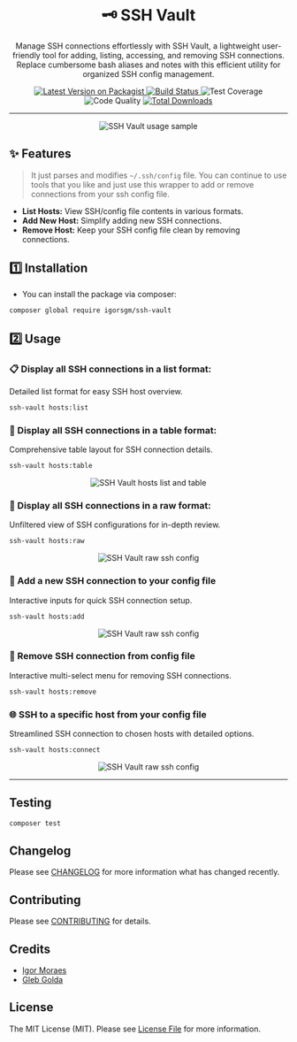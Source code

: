 <h1 align="center">🗝️ SSH Vault</h1>

<p align="center">Manage SSH connections effortlessly with SSH Vault, a lightweight user-friendly tool for adding, listing, accessing, and removing SSH connections. Replace cumbersome bash aliases and notes with this efficient utility for organized SSH config management.</p>

<p align="center">
    <a href="https://packagist.org/packages/igorsgm/ssh-vault">
        <img src="https://img.shields.io/packagist/v/igorsgm/ssh-vault.svg?style=flat-square" alt="Latest Version on Packagist">
    </a>
    <a href="https://github.com/igorsgm/ssh-vault/actions/workflows/main.yml/badge.svg">
        <img src="https://img.shields.io/github/actions/workflow/status/igorsgm/ssh-vault/main.yml?style=flat-square" alt="Build Status">
    </a>
    <img src="https://img.shields.io/scrutinizer/coverage/g/igorsgm/ssh-vault/master?style=flat-square" alt="Test Coverage">
    <img src="https://img.shields.io/scrutinizer/quality/g/igorsgm/ssh-vault/master?style=flat-square" alt="Code Quality">
    <a href="https://packagist.org/packages/igorsgm/ssh-vault">
        <img src="https://img.shields.io/packagist/dt/igorsgm/ssh-vault.svg?style=flat-square" alt="Total Downloads">
    </a>
</p>

<hr/>

<p align="center">
    <img src="https://github-production-user-asset-6210df.s3.amazonaws.com/14129843/282014261-1f0f6c47-8b40-441e-9a80-99379bf921cc.png" alt="SSH Vault usage sample">
</p>

## ✨ Features
> It just parses and modifies `~/.ssh/config` file. You can continue to use tools that you like and just use this wrapper to add or remove connections from your ssh config file.

- **List Hosts:** View SSH/config file contents in various formats.
- **Add New Host:** Simplify adding new SSH connections.
- **Remove Host:** Keep your SSH config file clean by removing connections.

## 1️⃣ Installation

- You can install the package via composer:
```bash
composer global require igorsgm/ssh-vault
```

## 2️⃣ Usage
### 📋 Display all SSH connections in a list format:
Detailed list format for easy SSH host overview.
```bash
ssh-vault hosts:list
```

### 🧮 Display all SSH connections in a table format:
Comprehensive table layout for SSH connection details.
```bash
ssh-vault hosts:table
```
<p align="center">
    <img src="https://github-production-user-asset-6210df.s3.amazonaws.com/14129843/282016032-ced85b9d-de9d-4bba-a263-98b94fda9cf2.png" alt="SSH Vault hosts list and table">
</p>


### 📄 Display all SSH connections in a raw format:
Unfiltered view of SSH configurations for in-depth review.
```bash
ssh-vault hosts:raw
```
<p align="center">
    <img src="https://github.com/laravel-zero/laravel-zero/assets/14129843/52860542-95dd-411c-a268-88aaba56b574" alt="SSH Vault raw ssh config">
</p>

### 🔗 Add a new SSH connection to your config file
Interactive inputs for quick SSH connection setup.
```bash
ssh-vault hosts:add
```
<p align="center">
    <img src="https://github.com/laravel-zero/laravel-zero/assets/14129843/b7f75c82-f215-4971-bcd4-b0f748d186b1" alt="SSH Vault raw ssh config">
</p>

### 🚮 Remove SSH connection from config file
Interactive multi-select menu for removing SSH connections.
```bash
ssh-vault hosts:remove
```

### 🌐 SSH to a specific host from your config file
Streamlined SSH connection to chosen hosts with detailed options.
```bash
ssh-vault hosts:connect
```
<p align="center">
    <img src="https://github.com/laravel-zero/laravel-zero/assets/14129843/d5d86036-96a5-4864-a59d-aacf7e1cc816" alt="SSH Vault raw ssh config">
</p>
<hr/>

## Testing

``` bash
composer test
```

## Changelog

Please see [CHANGELOG](CHANGELOG.md) for more information what has changed recently.

## Contributing

Please see [CONTRIBUTING](CONTRIBUTING.md) for details.

## Credits

- [Igor Moraes](https://github.com/igorsgm)
- [Gleb Golda](https://github.com/Salmondx)

## License

The MIT License (MIT). Please see [License File](LICENSE.md) for more information.
